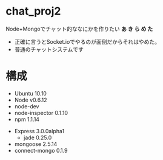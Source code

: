 chat_proj2
==============

Node+Mongoでチャット的ななにかを作りたい
**あ き ら め た**
- 正確に言うとSocket.ioでやるのが面倒だからそれはやめた。
- 普通のチャットシステムです

構成
==============
- Ubuntu 10.10
- Node v0.6.12
- node-dev
- node-inspector 0.1.10
- npm 1.1.14
<!--- Socket.io 0.9.5-->
- Express 3.0.0alpha1
  - jade 0.25.0
- mongoose 2.5.14
- connect-mongo 0.1.9
